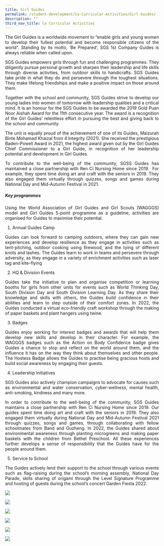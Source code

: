 ```yaml
---
title: Girl Guides
permalink: /student-development/Co-Curricular-Activities/Girl-Guides/
description: ""
third_nav_title: Co Curricular Activities
---
```

<p style="text-align: justify;"> The Girl Guides is a worldwide movement to “enable girls and young women to develop their fullest potential and become responsible citizens of the world”. Standing by its motto, ‘Be Prepared’, SGS 1st Company Guides is always reliable when called upon. </p>

<p style="text-align: justify;"> SGS Guides empowers girls through fun and challenging programmes. They diligently pursue personal growth and sharpen their leadership and life skills through diverse activities, from outdoor skills to handicrafts. SGS Guides take pride in what they do and persevere through the toughest situations. They make lifelong friendships and make a positive impact on those around them. </p>

<p style="text-align: justify;"> Together with the school and community, SGS Guides strive to develop our young ladies into women of tomorrow with leadership qualities and a critical mind. It is an honour for the SGS Guides to be awarded the 2019 Gold Puan Noor Aishah Award for the 11th consecutive year. The award is a recognition of the Girl Guides’ relentless effort in pursuing the best and giving back to the school and community. </p>

<p style="text-align: justify;"> The unit is equally proud of the achievement of one of its Guides, Maizurah Binte Mohamad Khaizal from 4 Integrity (2021). She received the prestigious Baden-Powell Award in 2021, the highest award given out by the Girl Guides Chief Commissioner to a Girl Guide, in recognition of her leadership potential and development in Girl Guides. </p>

<p style="text-align: justify;"> To contribute to the well-being of the community, SGSS Guides has maintained a close partnership with Ren Ci Nursing Home since 2019.  For example, they spent time doing art and craft with the seniors in 2019. They also engaged them virtually through quizzes, songs and games during National Day and Mid-Autumn Festival in 2021. </p>

		 
##### **Key programmes**

<p style="text-align: justify;"> Using the World Association of Girl Guides and Girl Scouts (WAGGGS) model and Girl Guides 5-point programme as a guideline, activities are organised for Guides to maximise their potential. </p>

1. Annual Guides Camp

<p style="text-align: justify;"> Guides can look forward to camping outdoors, where they can gain new experiences and develop resilience as they engage in activities such as tent-pitching, outdoor cooking using firewood, and the tying of different knots and lashes. The Guides learn to work in teams and persevere through adversity, as they engage in a variety of enrichment activities such as laser tag and kite-flying </p>


2. HQ & Division Events

<p style="text-align: justify;"> Guides take the initiative to plan and organise competition or learning booths for girls from other units for events such as World Thinking Day, South Division Day and South Division Learning Day. As they share their knowledge and skills with others, the Guides build confidence in their abilities and learn to step outside of their comfort zones. In 2022, the Guides conducted a virtual eco-friendly craft workshop through the making of paper baskets and plant hangers using twine. </p>

3. Badges

<p style="text-align: justify;"> Guides enjoy working for interest badges and awards that will help them develop new skills and develop in their character. For example, the WAGGGS badges such as the Action on Body Confidence badge gives Guides a chance to stop and reflect on the world around them, and the influence it has on the way they think about themselves and other people. The Hostess Badge allows the Guides to practise being gracious hosts and build social awareness by engaging their guests.

4. Leadership Initiatives

<p style="text-align: justify;"> SGS Guides also actively champion campaigns to advocate for causes such as environmental and water conservation, cyber-wellness, mental health, anti-smoking, kindness and many more.
	
<p style="text-align: justify;"> In order to contribute to the well-being of the community, SGS Guides maintains a close partnership with Ren Ci Nursing Home since 2019. Our guides spent time doing art and craft with the seniors in 2019. They also engaged them virtually during National Day and Mid-Autumn Festival 2021 through quizzes, songs and games, through collaborating with fellow schoolmates from Band and Guzheng. In 2022, the Guides shared about environmental awareness through planting microgreens and making paper baskets with the children from Bethel Preschool. All these experiences further develops a sense of responsibility that the Guides have for the people around them.
	
5. Service to School
	
<p style="text-align: justify;">The Guides actively lend their support to the school through various events such as flag-raising during the school’s morning assembly, National Day Parade, skills sharing of origami through the Level Signature Programme and hosting of guests during the school’s concert Garden Fiesta 2022.</p>

	
![](/images/CCA%20Girl%20Guides/Girl%20Guides%20-%20tent%20pitching.jpeg)

	
![](/images/CCA%20Girl%20Guides/Girl%20Guides%20-%20company%20photo%202022.jpeg)


![](/images/CCA%20Girl%20Guides/Girl%20Guides%20-%20outdoor%20cooking.jpeg)

	
![](/images/CCA%20Girl%20Guides/Girl%20Guides%20-%20renci%20VIA.jpeg)

	
![](/images/CCA%20Girl%20Guides/Girl%20Guides%20-%20pnaa%202021%20gold.jpeg)

	
![](/images/CCA%20Girl%20Guides/Girl%20Guides%20-%20south%20division%20learning%20day.jpeg)